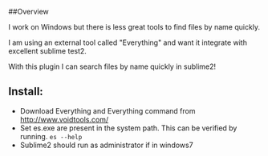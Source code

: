 ##Overview                                     

I work on Windows but there is less great tools to find files by name quickly.

I am using an external tool called "Everything" and want it integrate with excellent sublime test2. 

With this plugin I can search files by name quickly in sublime2!

## Install:
+ Download Everything and Everything command from http://www.voidtools.com/
+ Set es.exe are present in the system path. This can be verified by running.
	 `es --help`
+ Sublime2 should run as administrator if in windows7	 
